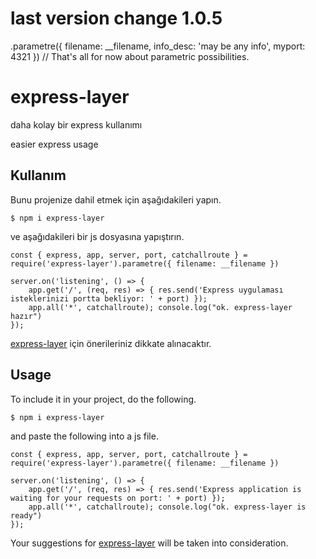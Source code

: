 # last version change 1.0.5
.parametre({ filename: __filename, info_desc: 'may be any info', myport: 4321 }) // That's all for now about parametric possibilities.


# express-layer
daha kolay bir express kullanımı

easier express usage



## Kullanım
Bunu projenize dahil etmek için aşağıdakileri yapın.

```
$ npm i express-layer
```

ve aşağıdakileri bir js dosyasına yapıştırın.

```
const { express, app, server, port, catchallroute } = require('express-layer').parametre({ filename: __filename })

server.on('listening', () => {
    app.get('/', (req, res) => { res.send('Express uygulaması isteklerinizi portta bekliyor: ' + port) });
    app.all('*', catchallroute); console.log("ok. express-layer hazır")
});
```

[express-layer](https://github.com/aydincandan/express-layer/pulls) için önerileriniz dikkate alınacaktır.


## Usage
To include it in your project, do the following.

```
$ npm i express-layer
```

and paste the following into a js file.

```
const { express, app, server, port, catchallroute } = require('express-layer').parametre({ filename: __filename })

server.on('listening', () => {
    app.get('/', (req, res) => { res.send('Express application is waiting for your requests on port: ' + port) });
    app.all('*', catchallroute); console.log("ok. express-layer is ready")
});
```

Your suggestions for [express-layer](https://github.com/aydincandan/express-layer/pulls) will be taken into consideration.